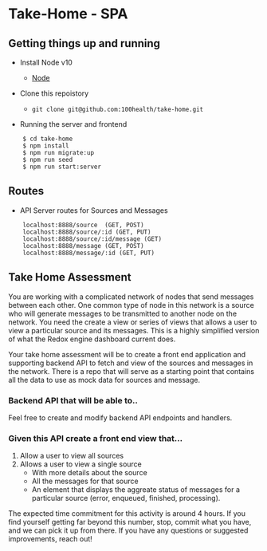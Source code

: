 # Take-Home - SPA

## Getting things up and running
- Install Node v10
    - [Node](https://nodejs.org/en/download/) 
- Clone this repoistory
  - ```git clone git@github.com:100health/take-home.git```

- Running the server and frontend

```
    $ cd take-home
    $ npm install
    $ npm run migrate:up
    $ npm run seed
    $ npm run start:server
```

## Routes 

- API Server routes for Sources and Messages

```
    localhost:8888/source  (GET, POST)
    localhost:8888/source/:id (GET, PUT)
    localhost:8888/source/:id/message (GET)
    localhost:8888/message (GET, POST)
    localhost:8888/message/:id (GET, PUT)
```

## Take Home Assessment
You are working with a complicated network of nodes that send messages between each other. One common type of node in this network is a source who will generate messages to be transmitted to another node on the network. You need the create a view or series of views that allows a user to view a particular source and its messages. This is a highly simplified version of what the Redox engine dashboard current does.

Your take home assessment will be to create a front end application and supporting backend API to fetch and view of the sources and messages in the network. There is a repo that will serve as a starting point that contains all the data to use as mock data for sources and message.

### Backend API that will be able to..
Feel free to create and modify backend API endpoints and handlers. 

### Given this API create a front end view that…
1) Allow a user to view all sources
2) Allows a user to view a single source 
   - With more details about the source
   - All the messages for that source
   - An element that displays the aggreate status of messages for a particular source (error, enqueued, finished, processing).

The expected time commitment for this activity is around 4 hours. If you find yourself getting far beyond this number, stop, commit what you have, and we can pick it up from there. If you have any questions or suggested improvements, reach out!
